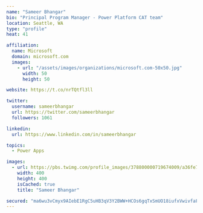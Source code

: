 ```yaml
---
name: "Sameer Bhangar"
bio: "Principal Program Manager - Power Platform CAT team"
location: Seattle, WA
type: "profile"
heat: 41

affiliation:
  name: Microsoft
  domain: microsoft.com
  images:
    - url: "/assets/images/organizations/microsoft.com-50x50.jpg"
      width: 50
      height: 50

website: https://t.co/nrTQtfl3ll

twitter:
  username: sameerbhangar
  url: https://twitter.com/sameerbhangar
  followers: 1061

linkedin:
  url: https://www.linkedin.com/in/sameerbhangar

topics:
  - Power Apps

images:
  - url: https://pbs.twimg.com/profile_images/378800000719674009/a36fe7ddfab1778b76e5793772e43798_400x400.jpeg
    width: 400
    height: 400
    isCached: true
    title: "Sameer Bhangar"

secured: "ma6wu3vCmyx9AIebE1RgC5uHB3qV3Y2BWW+HCOs6gqTxSmUO18iufxVwivfaFvYyzVxB9WtBoOaHdOu6+sihZcoYHDVyfSjDTcGh91YKj1gXknDs6d9CEMNTwm9gtrS7HRfnEGYcmxyQt6g+PKf5uHu1ArzBn7Xx89dHvOZTJv8nr9Wa4cK6UJavbWOw0AiCNpNidcqLngx3KqnzDsKou5nnaCLXQap+5RT9dFlMehsuWF2DnwqNRx2/uaM8Qa/xHBMzTvd5ltQW+nYMdnysK18+oE/RhZEtHAtQzzy0yktMm0tT+NigA3Uamfh2D1o0W7VT1D43kaK0IPZoN4lN6+Z4oBNrAtRM63ZI3CB7CuxHwWgL2Lti5ua0BahvY7k86zYVRF9PzS2MrtcmFKtBRvgcwU3DjGpB3q1ZUvxS5xg=;5CJTGl5lYStZqiN8VYhr8g=="
---
```


